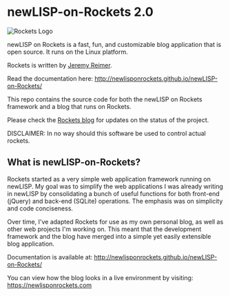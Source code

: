 newLISP-on-Rockets 2.0
======================

![Rockets Logo](images/newlisp-rockets-picture-small.jpg)

newLISP on Rockets is a fast, fun, and customizable blog application that is open source. It runs on the Linux platform.

Rockets is written by [Jeremy Reimer](https://jeremyreimer.com).

Read the documentation here: http://newlisponrockets.github.io/newLISP-on-Rockets/

This repo contains the source code for both the newLISP on Rockets framework and a blog that runs on Rockets.

Please check the [Rockets blog](https://newlisponrockets.com) for updates on the status of the project.

DISCLAIMER: In no way should this software be used to control actual rockets.  

What is newLISP-on-Rockets?
---------------------------

Rockets started as a very simple web application framework running on newLISP.  My goal was to simplify the web applications I was already writing in newLISP by consolidating a bunch of useful functions for both front-end (jQuery) and back-end (SQLite) operations.  The emphasis was on simplicity and code conciseness.

Over time, I've adapted Rockets for use as my own personal blog, as well as other web projects I'm working on. This meant that the development framework and the blog have merged into a simple yet easily extensible blog application. 

Documentation is available at: http://newlisponrockets.github.io/newLISP-on-Rockets/

You can view how the blog looks in a live environment by visiting: https://newlisponrockets.com

